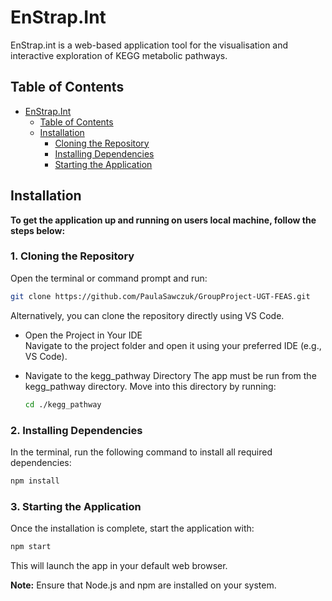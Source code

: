 # EnStrap.Int

EnStrap.int is a web-based application tool for the visualisation and interactive exploration of KEGG metabolic pathways.  

## Table of Contents

- [EnStrap.Int](#enstrap.Int)
  - [Table of Contents](#table-of-contents)
  - [Installation](#installation)
    - [Cloning the Repository](#1-cloning-the-repository)
    - [Installing Dependencies](#2-installing-dependencies)
    - [Starting the Application](#3-starting-the-application)

## Installation 

**To get the application up and running on users local machine, follow the steps below:**

### 1. Cloning the Repository  
  Open the terminal or command prompt and run:  

  ```bash  
  git clone https://github.com/PaulaSawczuk/GroupProject-UGT-FEAS.git
  ```

  Alternatively, you can clone the repository directly using VS Code.

- Open the Project in Your IDE  
  Navigate to the project folder and open it using your preferred IDE (e.g., VS Code).

- Navigate to the kegg_pathway Directory
  The app must be run from the kegg_pathway directory. Move into this directory by running:

  ```bash
  cd ./kegg_pathway
  ```

### 2. Installing Dependencies  
  In the terminal, run the following command to install all required dependencies:  

  ```bash
  npm install
  ```
### 3. Starting the Application  
  Once the installation is complete, start the application with:  

  ```bash
  npm start
  ```

  This will launch the app in your default web browser.
  
**Note:** Ensure that Node.js and npm are installed on your system.
